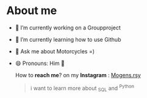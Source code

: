# About me 

- 🔭 I’m currently working on a Groupproject
- 🌱 I’m currently learning how to use Github
- 💬 Ask me about Motorcycles =)
- 😄 Pronouns: Him 🤠

  How to **reach me**? on my **Instagram** : [Mogens.rsy](https://www.instagram.com/mogens.rsy/?hl=de)
  > i want to learn more about <sub>SQL</sub> and <sup>Python</sup>


